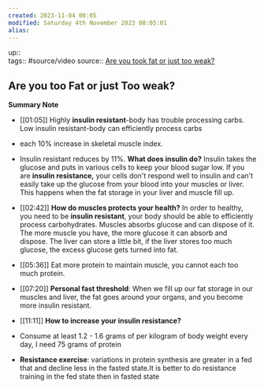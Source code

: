 ```yaml
---
created: 2023-11-04 08:05 
modified: Saturday 4th November 2023 08:05:01
alias: 
---
```

up::  
tags:: #source/video 
source:: [Are you took fat or just too weak?](https://reclipped.com/docs?q=uri:https://www.youtube.com/watch?v%3DseDmwOQtazU)
## Are you too Fat or just Too weak?

**Summary Note** 
- [[01:05]] 
Highly **insulin resistant**-body has trouble processing carbs.
Low insulin resistant-body can efficiently process carbs
- each 10% increase in skeletal muscle index.
- Insulin resistant reduces by 11%. 
**What does insulin do?**
Insulin takes the glucose and puts in various cells to keep your blood sugar low.
If you are **insulin resistance,** your cells don't respond well to insulin and can't easily take up the glucose from your blood into your muscles or liver. This happens when the fat storage in your liver and muscle fill up. 

- [[02:42]] 
**How do muscles protects your health?**
In order to healthy, you need to be **insulin resistant**, your body should be able to efficiently process carbohydrates.
Muscles absorbs glucose and can dispose of it. The more muscle you have, the more glucose it can absorb and dispose.
The liver can store a little bit, if the liver stores too much glucose, the excess glucose gets turned into fat. 

- [[05:36]] 
Eat more protein to maintain muscle, you cannot each too much protein.

- [[07:20]] 
**Personal fast threshold**:
When we fill up our fat storage in our muscles and liver, the fat goes around your organs, and you become more insulin resistant.

- [[11:11]] 
**How to increase your insulin resistance?**
- Consume at least 1.2 - 1.6 grams of per kilogram of body weight every day, I need 75 grams of protein

- **Resistance exercise**: variations in protein synthesis are greater in a fed that and decline less in the fasted state.It is better to do resistance training in the fed state then in fasted state
